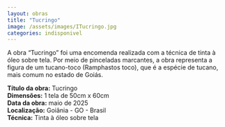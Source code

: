 ```yaml
---
layout: obras
title: "Tucringo"
image: /assets/images/ITucringo.jpg
categories: indisponivel
---
```


A obra “Tucringo” foi uma encomenda realizada com a técnica de tinta à óleo sobre tela. Por meio de pinceladas marcantes, a obra representa a figura de um tucano-toco (Ramphastos toco), que é a espécie de tucano, mais comum no estado de Goiás.

**Título da obra:** Tucringo  
**Dimensões:** 1 tela de 50cm x 60cm  
**Data da obra:** maio de 2025  
**Localização:** Goiânia - GO - Brasil  
**Técnica:** Tinta à óleo sobre tela  
